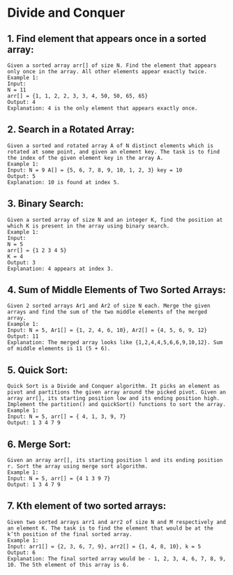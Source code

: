 # Divide and Conquer

## 1. Find element that appears once in a sorted array:
    Given a sorted array arr[] of size N. Find the element that appears only once in the array. All other elements appear exactly twice. 
    Example 1:
    Input:
    N = 11
    arr[] = {1, 1, 2, 2, 3, 3, 4, 50, 50, 65, 65}
    Output: 4
    Explanation: 4 is the only element that appears exactly once.

## 2. Search in a Rotated Array:
    Given a sorted and rotated array A of N distinct elements which is rotated at some point, and given an element key. The task is to find the index of the given element key in the array A.
    Example 1:
    Input: N = 9 A[] = {5, 6, 7, 8, 9, 10, 1, 2, 3} key = 10
    Output: 5
    Explanation: 10 is found at index 5.

## 3. Binary Search:
    Given a sorted array of size N and an integer K, find the position at which K is present in the array using binary search.
    Example 1:
    Input:
    N = 5
    arr[] = {1 2 3 4 5} 
    K = 4
    Output: 3
    Explanation: 4 appears at index 3.

## 4. Sum of Middle Elements of Two Sorted Arrays:
    Given 2 sorted arrays Ar1 and Ar2 of size N each. Merge the given arrays and find the sum of the two middle elements of the merged array.
    Example 1:
    Input: N = 5, Ar1[] = {1, 2, 4, 6, 10}, Ar2[] = {4, 5, 6, 9, 12}
    Output: 11
    Explanation: The merged array looks like {1,2,4,4,5,6,6,9,10,12}. Sum of middle elements is 11 (5 + 6).

## 5. Quick Sort:
    Quick Sort is a Divide and Conquer algorithm. It picks an element as pivot and partitions the given array around the picked pivot. Given an array arr[], its starting position low and its ending position high.
    Implement the partition() and quickSort() functions to sort the array.
    Example 1:
    Input: N = 5, arr[] = { 4, 1, 3, 9, 7}
    Output: 1 3 4 7 9

## 6. Merge Sort:
    Given an array arr[], its starting position l and its ending position r. Sort the array using merge sort algorithm.
    Example 1:
    Input: N = 5, arr[] = {4 1 3 9 7}
    Output: 1 3 4 7 9

## 7. Kth element of two sorted arrays:
    Given two sorted arrays arr1 and arr2 of size N and M respectively and an element K. The task is to find the element that would be at the k’th position of the final sorted array.
    Example 1:
    Input: arr1[] = {2, 3, 6, 7, 9}, arr2[] = {1, 4, 8, 10}, k = 5
    Output: 6
    Explanation: The final sorted array would be - 1, 2, 3, 4, 6, 7, 8, 9, 10. The 5th element of this array is 6.
